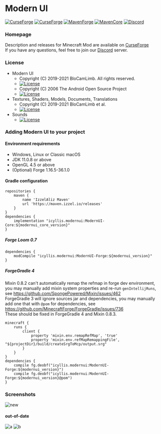 # Modern UI
[![CurseForge](http://cf.way2muchnoise.eu/full_352491_downloads.svg)](https://www.curseforge.com/minecraft/mc-mods/modern-ui)
[![CurseForge](http://cf.way2muchnoise.eu/versions/For%20Minecraft_352491_all.svg)](https://www.curseforge.com/minecraft/mc-mods/modern-ui)
[![MavenForge](https://img.shields.io/badge/dynamic/xml?color=yellowgreen&label=Latest%20Version&query=%2Fmetadata%2Fversioning%2Flatest&url=https%3A%2F%2Fmaven.izzel.io%2Freleases%2Ficyllis%2Fmodernui%2FModernUI-Forge%2Fmaven-metadata.xml)]()
[![MavenCore](https://img.shields.io/badge/dynamic/xml?color=orange&label=Core%20Version&query=%2Fmetadata%2Fversioning%2Flatest&url=https%3A%2F%2Fmaven.izzel.io%2Freleases%2Ficyllis%2Fmodernui%2FModernUI-Core%2Fmaven-metadata.xml)]()
[![Discord](https://img.shields.io/discord/696234198767501363?color=green&label=Discord&style=flat)](https://discord.gg/kmyGKt2)
### Homepage
Description and releases for Minecraft Mod are available on [CurseForge](https://www.curseforge.com/minecraft/mc-mods/modern-ui)  
If you have any questions, feel free to join our [Discord](https://discord.gg/kmyGKt2) server.
### License
* Modern UI
  - Copyright (C) 2019-2021 BloCamLimb. All rights reserved.
  - [![License](https://img.shields.io/badge/License-LGPL--3.0--or--later-blue.svg?style=flat-square)](https://www.gnu.org/licenses/lgpl-3.0.en.html)
  - Copyright (C) 2006 The Android Open Source Project
  - [![License](https://img.shields.io/badge/License-Apache%202.0-orange.svg?style=flat-square)](https://opensource.org/licenses/Apache-2.0)
* Textures, Shaders, Models, Documents, Translations
  - Copyright (C) 2019-2021 BloCamLimb et al.
  - [![License](https://img.shields.io/badge/License-CC%20BY--NC--SA%204.0-yellow.svg?style=flat-square)](https://creativecommons.org/licenses/by-nc-sa/4.0/)
* Sounds
  - [![License](https://img.shields.io/badge/License-No%20Restriction-green.svg?style=flat-square)](https://creativecommons.org/publicdomain/zero/1.0/)
### Adding Modern UI to your project
#### Environment requirements
- Windows, Linux or Classic macOS
- JDK 11.0.8 or above
- OpenGL 4.5 or above
- (Optional) Forge 1.16.5-36.1.0
#### Gradle configuration
```
repositories {
    maven {
        name 'IzzelAliz Maven'
        url 'https://maven.izzel.io/releases'
    }
}
dependencies {
    implementation "icyllis.modernui:ModernUI-Core:${modernui_core_version}"
}
```
##### Forge Loom 0.7
```
dependencies {
    modCompile "icyllis.modernui:ModernUI-Forge:${modernui_version}"
}
```
##### ForgeGradle 4
Mixin 0.8.2 can't automatically remap the refmap
in forge dev environment, you may manually add mixin system properties and
re-run `genIntellijRuns`, see https://github.com/SpongePowered/Mixin/issues/462  
ForgeGradle 3 will ignore sources jar and dependencies, you may manually
add one that with `@pom` for dependencies, see https://github.com/MinecraftForge/ForgeGradle/issues/736  
These should be fixed in ForgeGradle 4 and Mixin 0.8.3.
```
minecraft {
    runs {
        client {
            property 'mixin.env.remapRefMap', 'true'
            property 'mixin.env.refMapRemappingFile', "${projectDir}/build/createSrgToMcp/output.srg"
        }
    }
}
dependencies {
    compile fg.deobf("icyllis.modernui:ModernUI-Forge:${modernui_version}")
    compile fg.deobf("icyllis.modernui:ModernUI-Forge:${modernui_version}@pom")
}
```
### Screenshots
![new](https://i.loli.net/2021/03/24/nMZhJaiz7qDp2xF.png)
#### out-of-date
![a](https://i.loli.net/2020/05/15/fYAow29d4JtqaGu.png)
![b](https://i.loli.net/2020/04/10/LDBFc1qo5wtnS8u.png)

